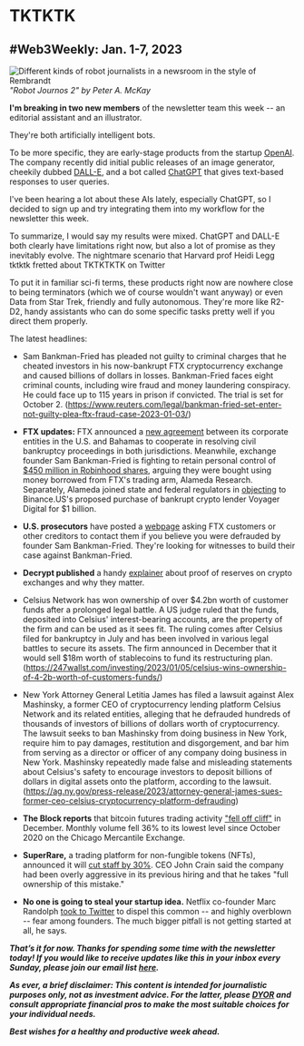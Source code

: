 # TKTKTK
## #Web3Weekly: Jan. 1-7, 2023

![Different kinds of robot journalists in a newsroom in the style of Rembrandt](https://w3w.news/img/illos/robot-journos-2-cropped.jpg)
*"Robot Journos 2" by Peter A. McKay*

**I'm breaking in two new members** of the newsletter team this week -- an editorial assistant and an illustrator.

They're both artificially intelligent bots.

To be more specific, they are early-stage products from the startup
[OpenAI](https://openai.com/). The company recently did initial public releases of an image generator, cheekily dubbed [DALL-E](https://openai.com/dall-e-2/), and a bot called [ChatGPT](https://chat.openai.com/) that gives text-based responses to user queries.  

I've been hearing a lot about these AIs lately, especially ChatGPT, so I decided to sign up and try integrating them into my workflow for the newsletter this week.

To summarize, I would say my results were mixed. ChatGPT and DALL-E both clearly have limitations right now, but also a lot of promise as they inevitably evolve. The nightmare scenario that Harvard prof Heidi Legg tktktk fretted about TKTKTKTK on Twitter

To put it in familiar sci-fi terms, these products right now are nowhere close to being terminators (which we of course wouldn't want anyway) or even Data from Star Trek, friendly and fully autonomous. They're more like R2-D2, handy assistants who can do some specific tasks pretty well if you direct them properly.




<!--

- Riff on DALL-E 2 and Chat GPT  

- Heidi Legg's concerns here are way overblown: https://twitter.com/heidilegg/status/1609607413149073414

- https://www.youtube.com/watch?v=NiJeB2NJy1A

-->

The latest headlines:

- Sam Bankman-Fried has pleaded not guilty to criminal charges that he cheated investors in his now-bankrupt FTX cryptocurrency exchange and caused billions of dollars in losses. Bankman-Fried faces eight criminal counts, including wire fraud and money laundering conspiracy. He could face up to 115 years in prison if convicted. The trial is set for October 2. (https://www.reuters.com/legal/bankman-fried-set-enter-not-guilty-plea-ftx-fraud-case-2023-01-03/)

- **FTX updates:**  FTX announced a [new agreement](https://www.prnewswire.com/news-releases/ftx-debtors-and-ftx-dm-bahamas-announce-cooperation-agreement-301715690.html) between its corporate entities in the U.S. and Bahamas to cooperate in resolving civil bankruptcy proceedings in both jurisdictions. Meanwhile, exchange founder Sam Bankman-Fried is fighting to retain personal control of [$450 million in Robinhood shares](https://www.coindesk.com/business/2023/01/06/sam-bankman-fried-seeks-to-keep-grasp-on-450m-in-robinhood-shares/), arguing they were bought using money borrowed from FTX's trading arm, Alameda Research. Separately, Alameda joined state and federal regulators in [objecting](https://www.coindesk.com/policy/2023/01/05/bankman-frieds-alameda-joins-chorus-objecting-to-binance-voyager-buy/) to Binance.US's proposed purchase of bankrupt crypto lender Voyager Digital for $1 billion.

- **U.S. prosecutors** have posted a [webpage](https://www.justice.gov/usao-sdny/united-states-v-samuel-bankman-fried-aka-sbf-22-cr-673-lak) asking FTX customers or other creditors to contact them if you believe you were defrauded by founder Sam Bankman-Fried. They're looking for witnesses to build their case against Bankman-Fried.

- **Decrypt published** a handy [explainer](https://decrypt.co/resources/what-are-proof-reserves-why-do-they-matter) about proof of reserves on crypto exchanges and why they matter.  

- Celsius Network has won ownership of over $4.2bn worth of customer funds after a prolonged legal battle. A US judge ruled that the funds, deposited into Celsius' interest-bearing accounts, are the property of the firm and can be used as it sees fit. The ruling comes after Celsius filed for bankruptcy in July and has been involved in various legal battles to secure its assets. The firm announced in December that it would sell $18m worth of stablecoins to fund its restructuring plan. (https://247wallst.com/investing/2023/01/05/celsius-wins-ownership-of-4-2b-worth-of-customers-funds/)

- New York Attorney General Letitia James has filed a lawsuit against Alex Mashinsky, a former CEO of cryptocurrency lending platform Celsius Network and its related entities, alleging that he defrauded hundreds of thousands of investors of billions of dollars worth of cryptocurrency. The lawsuit seeks to ban Mashinsky from doing business in New York, require him to pay damages, restitution and disgorgement, and bar him from serving as a director or officer of any company doing business in New York. Mashinsky repeatedly made false and misleading statements about Celsius's safety to encourage investors to deposit billions of dollars in digital assets onto the platform, according to the lawsuit. (https://ag.ny.gov/press-release/2023/attorney-general-james-sues-former-ceo-celsius-cryptocurrency-platform-defrauding)


- **The Block reports** that bitcoin futures trading activity ["fell off cliff"](https://www.theblock.co/post/199817/bitcoin-futures-activity-fell-off-cliff-in-december) in December. Monthly volume fell 36% to its lowest level since October 2020 on the Chicago Mercantile Exchange.

- **SuperRare,** a trading platform for non-fungible tokens (NFTs), announced it will [cut staff by 30%](https://decrypt.co/118615/nft-marketplace-superrare-cuts-30-of-staff-we-over-hired). CEO John Crain said the company had been overly aggressive in its previous hiring and that he takes "full ownership of this mistake."

- **No one is going to steal your startup idea.** Netflix co-founder Marc Randolph [took to Twitter](https://twitter.com/mbrandolph/status/1606168786918289408) to dispel this common -- and highly overblown -- fear among founders. The much bigger pitfall is not getting started at all, he says.

_**That’s it for now. Thanks for spending some time with the newsletter today! If you would like to receive updates like this in your inbox every Sunday, please join our email list [here](https://w3w.news).**_ <!-- Be sure to delete that last line for copy going out to existing email subscribers, of course. -->

_**As ever, a brief disclaimer: This content is intended for journalistic purposes only, not as investment advice. For the latter, please [DYOR](https://www.google.com/search?q=DYOR&sxsrf=ALiCzsbQdCxZ0zVRVuYN5L2c-89lO7I5cw%3A1663013827193&source=hp&ei=w5MfY5f5BrylptQPrba9uAo&iflsig=AJiK0e8AAAAAYx-h08-1Cfk2JUZBncAoNuCZfyyt_eDY&ved=0ahUKEwjX5q-jiZD6AhW8kokEHS1bD6cQ4dUDCAk&uact=5&oq=DYOR&gs_lcp=Cgdnd3Mtd2l6EAMyCAgAEIAEELEDMgsIABCABBCxAxCLAzIICAAQgAQQiwMyCAgAEIAEEIsDMggIABCABBCLAzIICAAQgAQQiwMyCggAEIAEEAoQiwMyBQgAEIAEMgUIABCABDIFCAAQgAQ6BAgjECc6CAguELEDEIMBOhEILhCABBCxAxCDARDHARDRAzoLCAAQgAQQsQMQgwE6CAgAELEDEIMBOgsILhCABBCxAxCDAToECAAQA1AAWLEEYJkGaABwAHgBgAHaAYgB2wOSAQUyLjEuMZgBAKABAbgBAQ&sclient=gws-wiz) and consult appropriate financial pros to make the most suitable choices for your individual needs.**_

_**Best wishes for a healthy and productive week ahead.**_  
